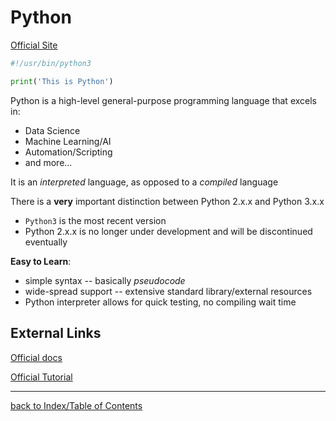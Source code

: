 # Python

[Official Site](https://www.python.org/)

```python
#!/usr/bin/python3

print('This is Python')
```

Python is a high-level general-purpose programming language that excels in:
* Data Science
* Machine Learning/AI
* Automation/Scripting
* and more...

It is an *interpreted* language, as opposed to a *compiled* language

There is a **very** important distinction between Python 2.x.x and Python 3.x.x
- `Python3` is the most recent version
- Python 2.x.x is no longer under development and will be discontinued eventually

**Easy to Learn**:
* simple syntax -- basically *pseudocode*
* wide-spread support -- extensive standard library/external resources
* Python interpreter allows for quick testing, no compiling wait time


## External Links

[Official docs](https://docs.python.org/3/)

[Official Tutorial](https://docs.python.org/3/tutorial/index.html)


---
[back to Index/Table of Contents](index.md)
